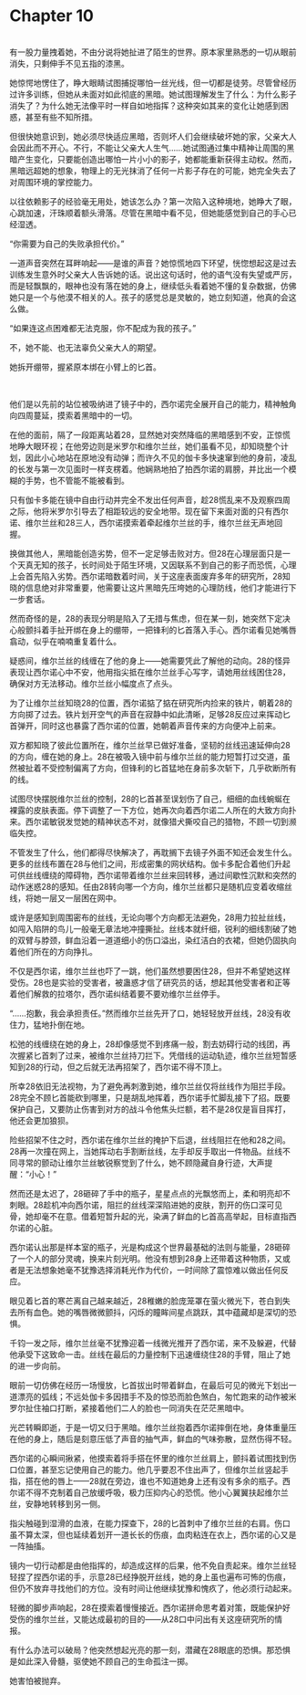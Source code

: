 # Chapter 10

<br>
有一股力量拽着她，不由分说将她扯进了陌生的世界。原本家里熟悉的一切从眼前消失，只剩伸手不见五指的漆黑。

她惊愕地愣住了，睁大眼睛试图捕捉哪怕一丝光线，但一切都是徒劳。尽管曾经历过许多训练，但她从未面对如此彻底的黑暗。她试图理解发生了什么：为什么影子消失了？为什么她无法像平时一样自如地指挥？这种突如其来的变化让她感到困惑，甚至有些不知所措。

但很快她意识到，她必须尽快适应黑暗，否则坏人们会继续破坏她的家，父亲大人会因此而不开心。不行，不能让父亲大人生气……她试图通过集中精神让周围的黑暗产生变化，只要能创造出哪怕一片小小的影子，她都能重新获得主动权。然而，黑暗远超她的想象，物理上的无光抹消了任何一片影子存在的可能，她完全失去了对周围环境的掌控能力。

以往依赖影子的经验毫无用处，她该怎么办？第一次陷入这种境地，她睁大了眼，心跳加速，汗珠顺着额头滑落。尽管在黑暗中看不见，但她能感觉到自己的手心已经湿透。

“你需要为自己的失败承担代价。”

一道声音突然在耳畔响起——是谁的声音？她惊慌地四下环望，恍惚想起这是过去训练发生意外时父亲大人告诉她的话。说出这句话时，他的语气没有失望或严厉，而是轻飘飘的，眼神也没有落在她的身上，继续低头看着她不懂的复杂数据，仿佛她只是一个与他漠不相关的人。孩子的感觉总是灵敏的，她立刻知道，他真的会这么做。

“如果连这点困难都无法克服，你不配成为我的孩子。”

不，她不能、也无法辜负父亲大人的期望。

她拆开绷带，握紧原本绑在小臂上的匕首。

<br>

他们是以先前的站位被吸纳进了镜子中的，西尔诺完全展开自己的能力，精神触角向四周蔓延，摸索着黑暗中的一切。

在他的面前，隔了一段距离站着28，显然她对突然降临的黑暗感到不安，正惊慌地睁大眼环视；在他旁边则是米罗尔和维尔兰丝，她们虽看不见，却知晓整个计划，因此小心地站在原地没有动弹；而许久不见的伽卡多快速窜到他的身前，凌乱的长发与第一次见面时一样支楞着。他娴熟地拍了拍西尔诺的肩膀，并比出一个模糊的手势，也不管能不能被看到。

只有伽卡多能在镜中自由行动并完全不发出任何声音，趁28慌乱来不及观察四周之际，他将米罗尔引导去了相距较远的安全地带。现在留下来面对面的只有西尔诺、维尔兰丝和28三人，西尔诺摸索着牵起维尔兰丝的手，维尔兰丝无声地回握。

换做其他人，黑暗能创造劣势，但不一定足够击败对方。但28在心理层面只是一个天真无知的孩子，长时间处于陌生环境，又因联系不到自己的影子而恐慌，心理上会首先陷入劣势。西尔诺暗数着时间，关于这座表面废弃多年的研究所，28知晓的信息绝对非常重要，他需要让这片黑暗先压垮她的心理防线，他们才能进行下一步套话。

然而奇怪的是，28的表现分明是陷入了无措与焦虑，但在某一刻，她突然下定决心般颤抖着手扯开绑在身上的绷带，一把锋利的匕首落入手心。西尔诺看见她嘴唇翕动，似乎在喃喃重复着什么。

疑惑间，维尔兰丝的线缠在了他的身上——她需要凭此了解他的动向。28的怪异表现让西尔诺心中不安，他用指尖抵在维尔兰丝手心写字，请她用丝线困住28，确保对方无法移动。维尔兰丝小幅度点了点头。

为了让维尔兰丝知晓28的位置，西尔诺掂了掂在研究所内捡来的铁片，朝着28的方向掷了过去。铁片划开空气的声音在寂静中如此清晰，足够28反应过来挥动匕首弹开，同时这也暴露了西尔诺的位置，她朝着声音传来的方向便冲上前来。

双方都知晓了彼此位置所在，维尔兰丝早已做好准备，坚韧的丝线迅速延伸向28的方向，缠在她的身上。28在被吸入镜中前与维尔兰丝的能力短暂打过交道，虽然被扯着不受控制偏离了方向，但锋利的匕首猛地在身前多次斩下，几乎砍断所有的线。

试图尽快摆脱维尔兰丝的控制，28的匕首甚至误划伤了自己，细细的血线蜿蜒在裸露的皮肤表面。停下调整了一下方位，她再次向着西尔诺二人所在的大致方向扑来。西尔诺敏锐发觉她的精神状态不对，就像猎犬撕咬自己的猎物，不顾一切到濒临失控。

不管发生了什么，他们都得尽快解决了，再耽搁下去镜子外面不知还会发生什么。更多的丝线布置在28与他们之间，形成密集的网状结构。伽卡多配合着他们升起可供丝线缠绕的障碍物，西尔诺带着维尔兰丝来回转移，通过间歇性沉默和突然的动作迷惑28的感知。任由28转向哪一个方向，维尔兰丝都只是随机应变着收缩丝线，将她一层又一层困在网中。

或许是感知到周围密布的丝线，无论向哪个方向都无法避免，28用力拉扯丝线，如闯入陷阱的鸟儿一般毫无章法地冲撞撕扯。丝线本就纤细，锐利的细线割破了她的双臂与脖颈，鲜血沿着一道道细小的伤口溢出，染红洁白的衣裙，但她仍固执向着他们所在的方向挣扎。

不仅是西尔诺，维尔兰丝也吓了一跳，他们虽然想要困住28，但并不希望她这样受伤。28也是实验的受害者，被蛊惑才信了研究员的话，想起其他受害者和正等着他们解救的拉塔尔，西尔诺纠结着要不要劝维尔兰丝停手。

“……抱歉，我会承担责任。”然而维尔兰丝先开了口，她轻轻放开丝线，28没有收住力，猛地扑倒在地。

松弛的线缠绕在她的身上，28却像感觉不到疼痛一般，割去妨碍行动的线团，再次握紧匕首刺了过来，被维尔兰丝持刀拦下。凭借线的运动轨迹，维尔兰丝短暂感知到28的行动，但之后就无法再招架了，西尔诺不得不顶上。

所幸28依旧无法视物，为了避免再刺激到她，维尔兰丝仅将丝线作为阻拦手段。28完全不顾匕首能砍到哪里，只是胡乱地挥着，西尔诺手忙脚乱接下了招。既要保护自己，又要防止伤害到对方的战斗令他焦头烂额，若不是28仅是盲目挥打，他还会更加狼狈。

险些招架不住之时，西尔诺在维尔兰丝的掩护下后退，丝线阻拦在他和28之间。28再一次撞在网上，当她挥动右手割断丝线，左手却反手取出一件物品。丝线不同寻常的颤动让维尔兰丝敏锐察觉到了什么，她不顾隐藏自身行迹，大声提醒：“小心！”

然而还是太迟了，28砸碎了手中的瓶子，星星点点的光飘悠而上，柔和明亮却不刺眼。28趁机冲向西尔诺，阻拦的丝线深深陷进她的皮肤，割开的伤口深可见骨，她却毫不在意。借着短暂升起的光，染满了鲜血的匕首高高举起，目标直指西尔诺的心脏。

西尔诺认出那是样本室的瓶子，光是构成这个世界最基础的法则与能量，28砸碎了一个人的部分灵魂，换来片刻光明。他没有想到28身上还带着这种物质，又或者是无法想象她毫不犹豫选择消耗光作为代价，一时间除了震惊难以做出任何反应。

眼见着匕首的寒芒离自己越来越近，28稚嫩的脸庞笼罩在萤火微光下，苍白到失去所有血色。她的嘴唇微微颤抖，闪烁的瞳眸间星点跳跃，其中蕴藏却是深切的恐惧。

千钧一发之际，维尔兰丝毫不犹豫迎着一线微光推开了西尔诺，来不及躲避，代替他承受下这致命一击。丝线在最后的力量控制下迅速缠绕住28的手臂，阻止了她的进一步向前。

眼前一切仿佛在经历一场慢放，匕首拔出时带着鲜血，在最后可见的微光下划出一道漂亮的弧线；不远处伽卡多因措手不及的惊恐而脸色煞白，匆忙跑来的动作被米罗尔扯住袖口打断，紧接着他们二人的脸也一同消失在茫茫黑暗中。

光芒转瞬即逝，于是一切又归于黑暗。维尔兰丝抱着西尔诺摔倒在地，身体重量压在他的身上，随后是刻意压低了声音的抽气声，鲜血的气味弥散，显然伤得不轻。

西尔诺的心瞬间揪紧，他摸索着将手搭在怀里的维尔兰丝肩上，颤抖着试图找到伤口位置，甚至忘记使用自己的能力。他几乎要忍不住出声了，但维尔兰丝竖起手指，搭在他的唇上——28就在旁边，谁也不知道她身上还有没有多余的瓶子。西尔诺不得不克制着自己放缓呼吸，极力压抑内心的恐慌。他小心翼翼扶起维尔兰丝，安静地转移到另一侧。

指尖触碰到湿滑的血液，在能力探查下，28的匕首刺中了维尔兰丝的右肩。伤口虽不算太深，但也延续着划开一道长长的伤痕，血肉粘连在衣上，西尔诺的心又是一阵抽搐。

镜内一切行动都是由他指挥的，却造成这样的后果，他不免自责起来。维尔兰丝轻轻捏了捏西尔诺的手，示意28已经挣脱开丝线，她的身上虽也遍布可怖的伤痕，但仍不放弃寻找他们的方位。没有时间让他继续犹豫和愧疚了，他必须行动起来。

轻微的脚步声响起，28在摸索着慢慢接近。西尔诺拼命思考着对策，既能保护好受伤的维尔兰丝，又能达成最初的目的——从28口中问出有关这座研究所的情报。

有什么办法可以破局？他突然想起光亮的那一刻，潜藏在28眼底的恐惧。那恐惧是如此深入骨髓，驱使她不顾自己的生命孤注一掷。

她害怕被抛弃。
